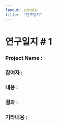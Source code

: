 ```yaml
---
layout: single
title:  "연구일지"
---
```


# 연구일지 # 1

### Project Name :

### 참여자 :

### 내용 :


### 결과 :


### 기타내용 :